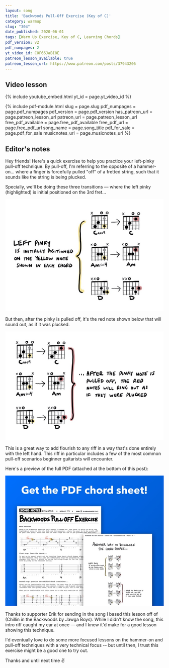 ```yaml
---
layout: song
title: 'Backwoods Pull-Off Exercise (Key of C)'
category: warmup
slug: "304"
date_published: 2020-06-01
tags: [Warm Up Exercise, Key of C, Learning Chords]
pdf_version: v2
pdf_numpages: 2
yt_video_id: COF66JaBI8E
patreon_lesson_available: true
patreon_lesson_url: https://www.patreon.com/posts/37943206
---
```


## Video lesson

{% include youtube_embed.html yt_id = page.yt_video_id %}

{% include pdf-module.html slug = page.slug pdf_numpages = page.pdf_numpages pdf_version = page.pdf_version has_patreon_url = page.patreon_lesson_url patreon_url = page.patreon_lesson_url free_pdf_available = page.free_pdf_available free_pdf_url = page.free_pdf_url song_name = page.song_title pdf_for_sale = page.pdf_for_sale musicnotes_url = page.musicnotes_url %}

## Editor's notes

Hey friends! Here's a quick exercise to help you practice your left-pinky pull-off technique. By pull-off, I'm referring to the opposite of a hammer-on... where a finger is forcefully pulled "off" of a fretted string, such that it sounds like the string is being plucked.

Specially, we'll be doing these three transitions –– where the left pinky (highlighted) is initial positioned on the 3rd fret...

<img src="/images/lessons/304-chord-1.jpg" />

But then, after the pinky is pulled off, it's the red note shown below that will sound out, as if it was plucked.

<img src="/images/lessons/304-chord-2.jpg" />

This is a great way to add flourish to any riff in a way that's done entirely with the left hand. This riff in particular includes a few of the most common pull-off scenarios beginner guitarists will encounter.

Here's a preview of the full PDF (attached at the bottom of this post):

<img src="/images/lessons/304-pdf-preview.jpg" />

Thanks to supporter Erik for sending in the song I based this lesson off of (Chillin in the Backwoods by Jawga Boys). While I didn't know the song, this intro riff caught my ear at once –– and I knew it'd make for a good lesson showing this technique.

I'd eventually love to do some more focused lessons on the hammer-on and pull-off techniques with a very technical focus -- but until then, I trust this exercise might be a good one to try out.

Thanks and until next time ✌️
